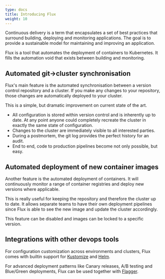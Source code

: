```yaml
---
type: docs
title: Introducing Flux
weight: 10
---
```


Continuous delivery is a term that encapsulates a set of best practices
that surround building, deploying and monitoring applications. The
goal is to provide a sustainable model for maintaining and improving
an application.

Flux is a tool that automates the deployment of containers to
Kubernetes. It fills the automation void that exists between building
and monitoring.

## Automated git->cluster synchronisation

Flux's main feature is the automated synchronisation between a version
control repository and a cluster. If you make any changes to your
repository, those changes are automatically deployed to your cluster.

This is a simple, but dramatic improvement on current state of the art.

- All configuration is stored within version control and is inherently
  up to date. At any point anyone could completely recreate the cluster
  in exactly the same state of configuration.
- Changes to the cluster are immediately visible to all interested
  parties.
- During a postmortem, the git log provides the perfect history for an
  audit.
- End to end, code to production pipelines become not only possible, but
  easy.

## Automated deployment of new container images

Another feature is the automated deployment of containers. It will
continuously monitor a range of container registries and deploy new
versions where applicable.

This is really useful for keeping the repository and therefore the
cluster up to date. It allows separate teams to have their own
deployment pipelines since Flux is able to see the new image and update
the cluster accordingly.

This feature can be disabled and images can be locked to a specific
version.

## Integrations with other devops tools

For configuration customization across environments and clusters, Flux comes with builtin support 
for [Kustomize](references/fluxyaml-config-files.md) and [Helm](references/helm-operator-integration.md).

For advanced deployment patterns like Canary releases, A/B testing and Blue/Green deployments,
Flux can be used together with [Flagger](https://flagger.app).
